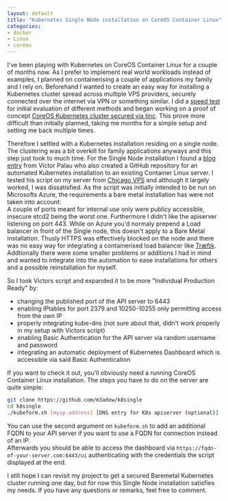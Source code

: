 ```yaml
---
layout: default
title: "Kubernetes Single Node installation on CoreOS Container Linux"
categories:
- docker
- Linux
- coreos
---
```


I've been playing with Kubernetes on CoreOS Container Linux for a couple of months now. As I prefer to implement real world workloads instead of examples, I planned on containerising a couple of applications my family and I rely on. Beforehand I wanted to create an easy way for installing a Kubernetes cluster spread across multiple VPS providers, securely connected over the internet via VPN or something similar. I did a [speed test][1] for initial evaluation of different methods and began working on a proof of concept [CoreOS Kubernetes cluster secured via tinc][2]. This prove more difficult than initially planned, taking me months for a simple setup and setting me back multiple times.  

Therefore I settled with a Kubernetes installation residing on a single node. The clustering was a bit overkill for family applications anyways and this step just took to much time. For the Single Node installation I found a [blog entry][3] from Victor Palau who also created a GitHub repository for an automated Kubernetes installation to an existing Container Linux server. I tested his script on my server from [Chicago VPS][cvpsaffi] and although it largely worked, I was dissatisfied. As the script was initially intended to be run on Microsofts Azure, the requirements a bare metal installation has were not taken into account:  
A couple of ports meant for internal use only were publicy accessible, insecure etcd2 being the worst one. Furthermore I didn't like the apiserver listening on port 443. While on Azure you'd normaly prepend a Load balancer in front of the Single node, this doesn't apply to a Bare Metal installation. Thusly HTTPS was effectively blocked on the node and there was no easy way for integrating a containerised load balancer like [Træfɪk][4]. Addtionally there were some smaller problems or additions I had in mind and wanted to integrate into the automation to ease installations for others and a possible reinstallation for myself.

So I took Victors script and expanded it to be more "Individual Production Ready" by:

* changing the published port of the API server to 6443
* enabling IPtables for port 2379 and 10250-10255 only permitting access from the own IP
* properly integrating kube-dns (not sure about that, didn't work properly in my setup with Victors script)
* enabling Basic Authentication for the API server via random username and password
* integrating an automatic deployment of Kubernetes Dashboard which is accessible via said Basic Authentication

If you want to check it out, you'll obviously need a running CoreOS Container Linux installation. The steps you have to do on the server are quite simple:

```bash
git clone https://github.com/m3adow/k8single
cd k8single
./kubeform.sh [myip-address] [DNS entry for K8s apiserver (optional)]
```

You can use the second argument on `kubeform.sh` to add an additional FQDN to your API server if you want to use a FQDN for connection instead of an IP.  
Afterwards you should be able to access the dashboard via `https://fqdn-of-your-server.com:6443/ui` authenticating with the credentials the script displayed at the end.

I still hope I can revisit my project to get a secured Baremetal Kubernetes cluster running one day, but for now this Single Node installation satisfies my needs. If you have any questions or remarks, feel free to comment.

[cvpsaffi]: https://billing.chicagovps.net/aff.php?aff=632
[1]: https://github.com/m3adow/coreos-secure-node-to-node
[2]: https://github.com/m3adow/coreos-kubernetes-tinc-cluster
[3]: https://victorpalau.net/2016/09/04/single-node-kubernetes-deployment/
[4]: https://traefik.io/
